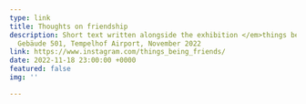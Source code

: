 ```yaml
---
type: link
title: Thoughts on friendship
description: Short text written alongside the exhibition </em>things being friends<em/>,
  Gebäude 501, Tempelhof Airport, November 2022
link: https://www.instagram.com/things_being_friends/
date: 2022-11-18 23:00:00 +0000
featured: false
img: ''

---
```


